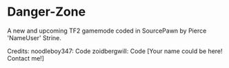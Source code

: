 Danger-Zone
===========

A new and upcoming TF2 gamemode coded in SourcePawn by Pierce 'NameUser' Strine.

Credits:
noodleboy347: Code
zoidbergwill: Code
[Your name could be here! Contact me!]
